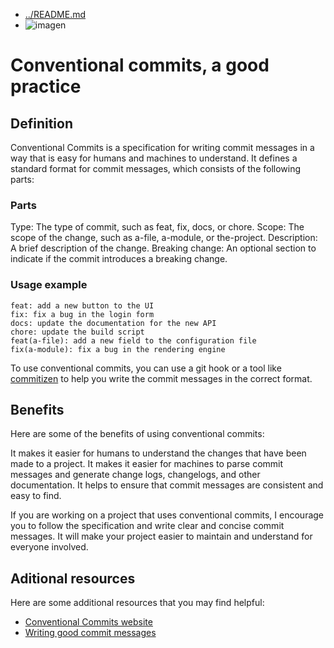 - [../README.md](./../README.md)
- ![imagen](~/Plantillas/2023wrapped_say-thanks-top-artist.jpeg)
# Conventional commits, a good practice
## Definition
Conventional Commits is a specification for writing commit messages in a way that is easy for humans and machines to understand. It defines a standard format for commit messages, which consists of the following parts:

### Parts
Type: The type of commit, such as feat, fix, docs, or chore.
Scope: The scope of the change, such as a-file, a-module, or the-project.
Description: A brief description of the change.
Breaking change: An optional section to indicate if the commit introduces a breaking change.

### Usage example
```
feat: add a new button to the UI
fix: fix a bug in the login form
docs: update the documentation for the new API
chore: update the build script
feat(a-file): add a new field to the configuration file
fix(a-module): fix a bug in the rendering engine
```
To use conventional commits, you can use a git hook or a tool like [commitizen](https://commitizen.github.io/cz-cli/) to help you write the commit messages in the correct format.

## Benefits
Here are some of the benefits of using conventional commits:

It makes it easier for humans to understand the changes that have been made to a project.
It makes it easier for machines to parse commit messages and generate change logs, changelogs, and other documentation.
It helps to ensure that commit messages are consistent and easy to find.

If you are working on a project that uses conventional commits, I encourage you to follow the specification and write clear and concise commit messages. It will make your project easier to maintain and understand for everyone involved.

## Aditional resources
Here are some additional resources that you may find helpful:

- [Conventional Commits website](https://www.conventionalcommits.org/en/v1.0.0/)
- [Writing good commit messages](https://blog.devgenius.io/writing-good-commit-messages-with-conventional-commits-8a40e99da2de)
